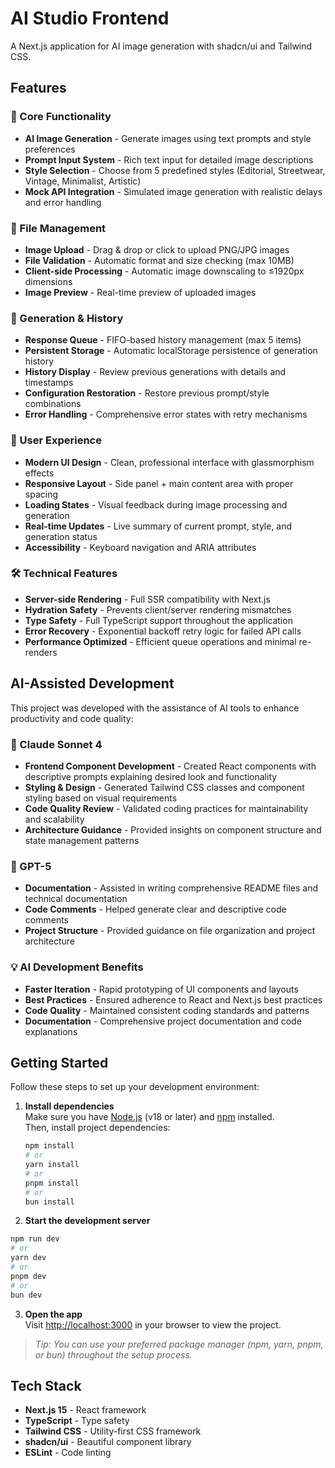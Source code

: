 # AI Studio Frontend

A Next.js application for AI image generation with shadcn/ui and Tailwind CSS.

## Features

### 🎨 Core Functionality
- **AI Image Generation** - Generate images using text prompts and style preferences
- **Prompt Input System** - Rich text input for detailed image descriptions
- **Style Selection** - Choose from 5 predefined styles (Editorial, Streetwear, Vintage, Minimalist, Artistic)
- **Mock API Integration** - Simulated image generation with realistic delays and error handling

### 📁 File Management
- **Image Upload** - Drag & drop or click to upload PNG/JPG images
- **File Validation** - Automatic format and size checking (max 10MB)
- **Client-side Processing** - Automatic image downscaling to ≤1920px dimensions
- **Image Preview** - Real-time preview of uploaded images

### 🔄 Generation & History
- **Response Queue** - FIFO-based history management (max 5 items)
- **Persistent Storage** - Automatic localStorage persistence of generation history
- **History Display** - Review previous generations with details and timestamps
- **Configuration Restoration** - Restore previous prompt/style combinations
- **Error Handling** - Comprehensive error states with retry mechanisms

### 🎯 User Experience
- **Modern UI Design** - Clean, professional interface with glassmorphism effects
- **Responsive Layout** - Side panel + main content area with proper spacing
- **Loading States** - Visual feedback during image processing and generation
- **Real-time Updates** - Live summary of current prompt, style, and generation status
- **Accessibility** - Keyboard navigation and ARIA attributes

### 🛠️ Technical Features
- **Server-side Rendering** - Full SSR compatibility with Next.js
- **Hydration Safety** - Prevents client/server rendering mismatches
- **Type Safety** - Full TypeScript support throughout the application
- **Error Recovery** - Exponential backoff retry logic for failed API calls
- **Performance Optimized** - Efficient queue operations and minimal re-renders

## AI-Assisted Development

This project was developed with the assistance of AI tools to enhance productivity and code quality:

### 🤖 Claude Sonnet 4
- **Frontend Component Development** - Created React components with descriptive prompts explaining desired look and functionality
- **Styling & Design** - Generated Tailwind CSS classes and component styling based on visual requirements
- **Code Quality Review** - Validated coding practices for maintainability and scalability
- **Architecture Guidance** - Provided insights on component structure and state management patterns

### 🧠 GPT-5
- **Documentation** - Assisted in writing comprehensive README files and technical documentation
- **Code Comments** - Helped generate clear and descriptive code comments
- **Project Structure** - Provided guidance on file organization and project architecture

### 💡 AI Development Benefits
- **Faster Iteration** - Rapid prototyping of UI components and layouts
- **Best Practices** - Ensured adherence to React and Next.js best practices
- **Code Quality** - Maintained consistent coding standards and patterns
- **Documentation** - Comprehensive project documentation and code explanations

## Getting Started

Follow these steps to set up your development environment:

1. **Install dependencies**  
   Make sure you have [Node.js](https://nodejs.org/) (v18 or later) and [npm](https://www.npmjs.com/) installed.  
   Then, install project dependencies:

   ```bash
   npm install
   # or
   yarn install
   # or
   pnpm install
   # or
   bun install
   ```

2. **Start the development server**

```bash
npm run dev
# or
yarn dev
# or
pnpm dev
# or
bun dev
```

3. **Open the app**  
   Visit [http://localhost:3000](http://localhost:3000) in your browser to view the project.

> _Tip: You can use your preferred package manager (npm, yarn, pnpm, or bun) throughout the setup process._

## Tech Stack

- **Next.js 15** - React framework
- **TypeScript** - Type safety
- **Tailwind CSS** - Utility-first CSS framework
- **shadcn/ui** - Beautiful component library
- **ESLint** - Code linting


